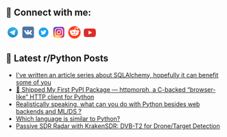 ## 🔎 Connect with me:
[<img src="https://github.com/bullbesh/bullbesh/blob/main/images/Telegram.png" width="32" height="32" />](https://t.me/bullbesh)
[<img src="https://github.com/bullbesh/bullbesh/blob/main/images/VK.png" width="32" height="32" />](https://vk.com/bullbesh)
[<img src="https://github.com/bullbesh/bullbesh/blob/main/images/Twitter.png" width="32" height="32" />](https://twitter.com/bullbesh1)
[<img src="https://github.com/bullbesh/bullbesh/blob/main/images/Instagram.png" width="32" height="32" />](https://www.instagram.com/bullbesh)
[<img src="https://github.com/bullbesh/bullbesh/blob/main/images/Reddit.png" width="32" height="32" />](https://www.reddit.com/user/bullbesh)
[<img src="https://github.com/bullbesh/bullbesh/blob/main/images/YouTube.png" width="32" height="32" />](https://www.youtube.com/channel/UCtfjRs6uzgq5mfm8S06WTcg)

## 📕 Latest r/Python Posts
<!-- BLOG-POST-LIST:START -->
- [I&#39;ve written an article series about SQLAlchemy, hopefully it can benefit some of you](https://www.reddit.com/r/Python/comments/1o9zow6/ive_written_an_article_series_about_sqlalchemy/)
- [🚀 Shipped My First PyPI Package — httpmorph, a C-backed “browser-like” HTTP client for Python](https://www.reddit.com/r/Python/comments/1o9wltp/shipped_my_first_pypi_package_httpmorph_a_cbacked/)
- [Realistically speaking, what can you do with Python besides web backends and ML/DS ?](https://www.reddit.com/r/Python/comments/1o9v5sq/realistically_speaking_what_can_you_do_with/)
- [Which language is similar to Python?](https://www.reddit.com/r/Python/comments/1o9tvtc/which_language_is_similar_to_python/)
- [Passive SDR Radar with KrakenSDR: DVB-T2 for Drone/Target Detection](https://www.reddit.com/r/Python/comments/1o9s17w/passive_sdr_radar_with_krakensdr_dvbt2_for/)
<!-- BLOG-POST-LIST:END -->
